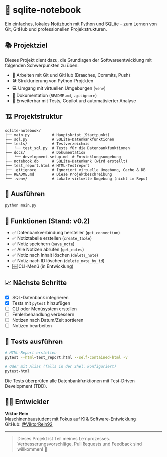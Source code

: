# 📝 sqlite-notebook
Ein einfaches, lokales Notizbuch mit Python und SQLite – zum Lernen von Git, GitHub und professionellen Projektstrukturen.

## 📚 Projektziel
Dieses Projekt dient dazu, die Grundlagen der Softwareentwicklung mit folgenden Schwerpunkten zu üben:

- 🧠 Arbeiten mit Git und GitHub (Branches, Commits, Push)
- 🛠️ Strukturierung von Python-Projekten
- 💻 Umgang mit virtuellen Umgebungen (`venv`)
- 📄 Dokumentation (`README.md`, `.gitignore`)
- 🐍 Erweiterbar mit Tests, Copilot und automatisierter Analyse

## 🏗️ Projektstruktur
```
sqlite-notebook/
├── main.py          # Hauptskript (Startpunkt)
├── sql.py           # SQLite-Datenbankfunktionen
├── tests/           # Testverzeichnis
│   └── test_sql.py  # Tests für die Datenbankfunktionen
├── docs/            # Dokumentation
│   └── development-setup.md  # Entwicklungsumgebung
├── notebook.db      # SQLite-Datenbank (wird erstellt)
├── test_report.html # HTML-Testreport
├── .gitignore       # Ignoriert virtuelle Umgebung, Cache & DB
├── README.md        # Diese Projektbeschreibung
└── .venv/           # Lokale virtuelle Umgebung (nicht im Repo)
```

## 🚀 Ausführen
```bash
python main.py
```

## 🔧 Funktionen (Stand: v0.2)
- ✅ Datenbankverbindung herstellen (`get_connection`)
- ✅ Notiztabelle erstellen (`create_table`)
- ✅ Notiz speichern (`save_note`)
- ✅ Alle Notizen abrufen (`get_notes`)
- ✅ Notiz nach Inhalt löschen (`delete_note`)
- ✅ Notiz nach ID löschen (`delete_note_by_id`)
- 🆕 CLI-Menü (in Entwicklung)

## 📈 Nächste Schritte
- [x] SQL-Datenbank integrieren  
- [x] Tests mit `pytest` hinzufügen
- [ ] CLI oder Menüsystem erstellen  
- [ ] Fehlerbehandlung verbessern
- [ ] Notizen nach Datum/Zeit sortieren
- [ ] Notizen bearbeiten

## 🧪 Tests ausführen
```bash
# HTML-Report erstellen
pytest --html=test_report.html --self-contained-html -v

# Oder mit Alias (falls in der Shell konfiguriert)
pytest-html
```

Die Tests überprüfen alle Datenbankfunktionen mit Test-Driven Development (TDD).

## 👨‍🔧 Entwickler

**Viktor Rein**  
Maschinenbaustudent mit Fokus auf KI & Software-Entwicklung  
GitHub: [@ViktorRein92](https://github.com/ViktorRein92)

---

> Dieses Projekt ist Teil meines Lernprozesses. Verbesserungsvorschläge, Pull Requests und Feedback sind willkommen! 🙌
